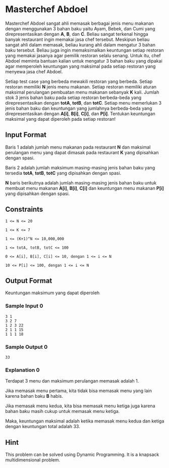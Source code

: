 # Masterchef Abdoel

Masterchef Abdoel sangat ahli memasak berbagai jenis menu makanan dengan menggunakan 3 bahan baku yaitu Ayam, Bebek, dan Cumi yang direpresentasikan dengan **A**, **B**, dan **C**. Beliau sangat terkenal hingga banyak restaurant ingin memakai jasa chef tersebut. Meskipun beliau sangat ahli dalam memasak, beliau kurang ahli dalam mengatur 3 bahan baku tersebut. Beliau juga ingin memaksimalkan keuntungan setiap restoran yang memakai jasanya agar pemilik restoran selalu senang. Untuk itu, chef Abdoel meminta bantuan kalian untuk mengatur 3 bahan baku yang dipakai agar memperoleh keuntungan yang maksimal pada setiap restoran yang menyewa jasa chef Abdoel.

Setiap test case yang berbeda mewakili restoran yang berbeda. Setiap restoran memiliki **N** jenis menu makanan. Setiap restoran memiliki aturan maksimal perulangan pembuatan menu makanan sebanyak **K** kali. Jumlah stok 3 jenis bahan baku pada setiap restoran berbeda-beda yang direpresentasikan dengan **totA**, **totB**, dan **totC**. Setiap menu memerlukan 3 jenis bahan baku dan keuntungan yang jumlahnya berbeda-beda yang direpresentasikan dengan **A[i]**, **B[i]**, **C[i]**, dan **P[i]**. Tentukan keuntungan maksimal yang dapat diperoleh pada setiap restoran!

## Input Format

Baris 1 adalah jumlah menu makanan pada restaurant **N** dan maksimal perulangan menu yang dapat dimasak pada restaurant **K** yang dipisahkan dengan spasi.

Baris 2 adalah jumlah maksimum masing-masing jenis bahan baku yang tersedia **totA**, **totB**, **totC** yang dipisahkan dengan spasi.

**N** baris berikutnya adalah jumlah masing-masing jenis bahan baku untuk membuat menu makanan **A[i]**, **B[i]**, **C[i]** dan keuntungan menu makanan **P[i]** yang dipisahkan dengan spasi.

## Constraints

~~~
1 <= N <= 20

1 <= K <= 7

1 <= (K+1)^N <= 10,000,000

1 <= totA, totB, totC <= 100

0 <= A[i], B[i], C[i] <= 10, dengan 1 <= i <= N

10 <= P[i] <= 100, dengan 1 <= i <= N
~~~

## Output Format

Keuntungan maksimum yang dapat diperoleh

### Sample Input 0

~~~
3 1
3 2 7
1 2 3 22
2 1 1 15
1 1 1 18
~~~

### Sample Output 0

~~~
33
~~~

### Explanation 0

Terdapat 3 menu dan maksimum perulangan memasak adalah 1.

Jika memasak menu pertama, kita tidak bisa memasak menu yang lain karena bahan baku **B** habis.

Jika memasak menu kedua, kita bisa memasak menu ketiga juga karena bahan baku masih cukup untuk memasak menu ketiga.

Maka, keuntungan maksimal adalah ketika memasak menu kedua dan ketiga dengan keuntungan total adalah 33.

## Hint

This problem can be solved using Dynamic Programming. It is a knapsack multidimensional problem.
